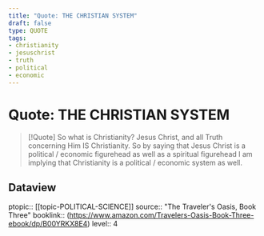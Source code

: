 ```yaml
---
title: "Quote: THE CHRISTIAN SYSTEM"
draft: false
type: QUOTE
tags:
- christianity
- jesuschrist
- truth
- political
- economic
---
```


# Quote: THE CHRISTIAN SYSTEM
> [!Quote]
> So what is Christianity?
> Jesus Christ, and all Truth concerning Him IS Christianity.
> So by saying that Jesus Christ is a political / economic figurehead as well as a spiritual figurehead I am implying that Christianity is a political / economic system as well.

## Dataview
ptopic:: [[topic-POLITICAL-SCIENCE]]
source:: "The Traveler's Oasis, Book Three"
booklink:: (https://www.amazon.com/Travelers-Oasis-Book-Three-ebook/dp/B00YRKX8E4)
level:: 4